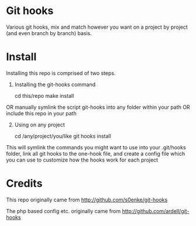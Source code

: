 Git hooks
=========

Various git hooks, mix and match however you want on a project by project (and even branch by branch) basis.

# Install

Installing this repo is comprised of two steps.

1) Installing the git-hooks command

	cd this/repo
	make install

OR manually symlink the script git-hooks into any folder within your path
OR include this repo in your path

2) Using on any project

	cd /any/project/you/like
	git hooks install

This will symlink the commands you might want to use into your .git/hooks folder, link all git hooks to the one-hook file, and create a config file which you can use to customize how the hooks work
for each project

# Credits

This repo originally came from http://github.com/s0enke/git-hooks

The php based config etc. originally came from http://github.com/ardell/git-hooks
